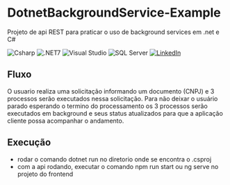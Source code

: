 # DotnetBackgroundService-Example
Projeto de api REST para praticar o uso de background services em .net e C#

![Csharp](https://img.shields.io/badge/csharp-019733?&style=for-the-badge&logo=csharp&logoColor=white)
![.NET7](https://img.shields.io/badge/.NET7-512BD4?logo=.net&logoColor=ffffff&style=for-the-badge)
![Visual Studio](https://img.shields.io/badge/VisualStudio-6C33AF?logo=visual%20studio&style=for-the-badge)
![SQL Server](https://img.shields.io/badge/Microsoft%20SQL%20Server-CC2927?style=for-the-badge&logo=microsoft%20sql%20server&logoColor=white)
[![LinkedIn](https://img.shields.io/badge/linkedin-%230077B5.svg?style=for-the-badge&logo=linkedin&logoColor=white)](https://www.linkedin.com/in/rafael-francisco-44750522/)

## Fluxo
O usuario realiza uma solicitação informando um documento (CNPJ) e 3 processos serão executados nessa solicitação. Para não deixar o usuário parado esperando o termino do processamento os 3 processos serão executados em background e seus status atualizados para que 
a aplicação cliente possa acompanhar o andamento.

## Execução
- rodar o comando dotnet run no diretorio onde se encontra o .csproj
- com a api rodando, executar o comando npm run start ou ng serve no projeto do frontend
